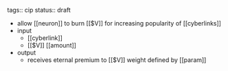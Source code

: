 tags:: cip
status:: draft

- allow [[neuron]] to burn [[$V]] for increasing popularity of [[cyberlinks]]
- input
	- [[cyberlink]]
	- [[$V]] [[amount]]
- output
	- receives eternal premium to [[$V]] weight defined by [[param]]